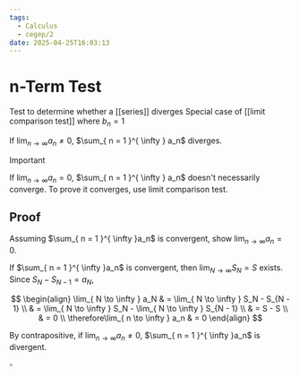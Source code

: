 ```yaml
---
tags:
  - Calculus
  - cegep/2
date: 2025-04-25T16:03:13
---
```


# n-Term Test

Test to determine whether a [[series]] diverges
Special case of [[limit comparison test]] where $b_n = 1$

If $\lim_{ n \to \infty }a_n \ne 0$, $\sum_{ n = 1 }^{ \infty } a_n$ diverges.

> [!important]
> If $\lim_{ n \to \infty } a_n = 0$, $\sum_{ n = 1 }^{ \infty } a_n$ doesn't necessarily converge.
> To prove it converges, use limit comparison test.

## Proof

Assuming $\sum_{ n = 1 }^{ \infty }a_n$ is convergent, show $\lim_{ n \to \infty }a_n = 0$.

If $\sum_{ n = 1 }^{ \infty }a_n$ is convergent, then $\lim_{ N \to \infty }S_N = S$ exists.
Since $S_N - S_{N - 1} = a_N$,

$$
\begin{align}
\lim_{ N \to \infty } a_N & = \lim_{ N \to \infty } S_N - S_{N - 1} \\
 & = \lim_{ N \to \infty } S_N - \lim_{ N \to \infty } S_{N - 1} \\
 & = S - S \\
 & = 0 \\
\therefore\lim_{ n \to \infty } a_n & = 0
\end{align}
$$

By contrapositive, if $\lim_{ n \to \infty }a_n\ne 0$, $\sum_{ n = 1 }^{ \infty }a_n$ is divergent.

$\square$
